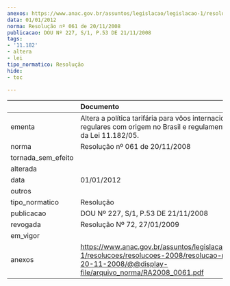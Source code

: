 ```yaml
---
anexos: https://www.anac.gov.br/assuntos/legislacao/legislacao-1/resolucoes/resolucoes-2008/resolucao-no-061-de-20-11-2008/@@display-file/arquivo_norma/RA2008_0061.pdf
data: 01/01/2012
norma: Resolução nº 061 de 20/11/2008
publicacao: DOU Nº 227, S/1, P.53 DE 21/11/2008
tags:
- '11.182'
- altera
- lei
tipo_normatico: Resolução
hide: 
- toc 
 
---
```


|                    | Documento                                                                                                                                                       |
|:-------------------|:----------------------------------------------------------------------------------------------------------------------------------------------------------------|
| ementa             | Altera a política tarifária para vôos internacionais regulares com origem no Brasil e regulamenta o art. 49 da Lei 11.182/05.                                   |
| norma              | Resolução nº 061 de 20/11/2008                                                                                                                                  |
| tornada_sem_efeito |                                                                                                                                                                 |
| alterada           |                                                                                                                                                                 |
| data               | 01/01/2012                                                                                                                                                      |
| outros             |                                                                                                                                                                 |
| tipo_normatico     | Resolução                                                                                                                                                       |
| publicacao         | DOU Nº 227, S/1, P.53 DE 21/11/2008                                                                                                                             |
| revogada           | Resolução Nº 72, 27/01/2009                                                                                                                                     |
| em_vigor           |                                                                                                                                                                 |
| anexos             | https://www.anac.gov.br/assuntos/legislacao/legislacao-1/resolucoes/resolucoes-2008/resolucao-no-061-de-20-11-2008/@@display-file/arquivo_norma/RA2008_0061.pdf |